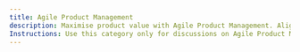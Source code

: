 ```yaml
---
title: Agile Product Management
description: Maximise product value with Agile Product Management. Align strategy, customer needs, and continuous delivery.
Instructions: Use this category only for discussions on Agile Product Management, including value-driven prioritisation, iterative development, customer feedback loops, and aligning product strategy with Agile execution. Topics should focus on Product Owner responsibilities, outcome-based roadmaps, experimentation, and techniques for managing evolving product needs in an Agile environment.
---
```

